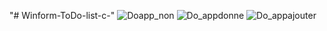 "# Winform-ToDo-list-c-" 
![Doapp_non](https://user-images.githubusercontent.com/82724101/133898376-aac63dea-805f-4cf8-9dde-b0e55f5b1339.JPG)
![Do_appdonne](https://user-images.githubusercontent.com/82724101/133898377-14d522ae-c6f3-4607-93ea-b36b661e6112.JPG)
![Do_appajouter](https://user-images.githubusercontent.com/82724101/133898378-d7d1806d-ed82-4573-ac01-b18fbf52d655.JPG)

